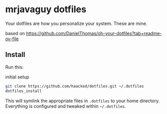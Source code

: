 # mrjavaguy dotfiles

Your dotfiles are how you personalize your system. These are mine.

based on https://github.com/DanielThomas/oh-your-dotfiles?tab=readme-ov-file

## Install

Run this:

initial setup
```sh
git clone https://github.com/haacked/dotfiles.git ~/.dotfiles
dotfiles_install
```

This will symlink the appropriate files in `.dotfiles` to your home directory.
Everything is configured and tweaked within `~/.dotfiles`.

